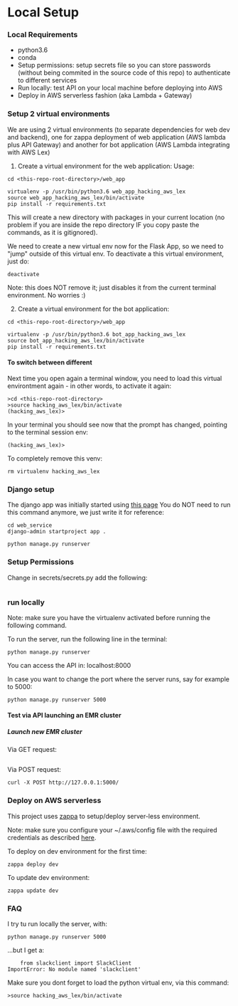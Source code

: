 # Local Setup

### Local Requirements

- python3.6
- conda
- Setup permissions: setup secrets file so you can store passwords (without being commited in the source code of this repo) to authenticate to different services
- Run locally: test API on your local machine before deploying into AWS
- Deploy in AWS serverless fashion (aka Lambda + Gateway)

### Setup 2 virtual environments

We are using 2 virtual environments (to separate dependencies for web dev and backend), one for zappa deployment of web application (AWS lambda plus API Gateway) and another for bot application (AWS Lambda integrating with AWS Lex)

1) Create a virtual environment for the web application:
Usage:

```
cd <this-repo-root-directory>/web_app

virtualenv -p /usr/bin/python3.6 web_app_hacking_aws_lex
source web_app_hacking_aws_lex/bin/activate
pip install -r requirements.txt
```

This will create a new directory with packages in your current location (no problem if you are inside the repo directory IF you copy paste the commands, as it is gitignored).

We need to create a new virtual env now for the Flask App, so we need to "jump" outside of this virtual env.
To deactivate a this virtual environment, just do:
```
deactivate
```
Note: this does NOT remove it; just disables it from the current terminal environment. No worries :)

2) Create a virtual environment for the bot application:

```
cd <this-repo-root-directory>/web_app

virtualenv -p /usr/bin/python3.6 bot_app_hacking_aws_lex
source bot_app_hacking_aws_lex/bin/activate
pip install -r requirements.txt
```

#### To switch between different


 
 
Next time you open again a terminal window, you need to load this virtual environtment again - in other words, to activate it again:
```
>cd <this-repo-root-directory>
>source hacking_aws_lex/bin/activate
(hacking_aws_lex)>
```

In your terminal you should see now that the prompt has changed, pointing to the terminal session env:
```
(hacking_aws_lex)>
```
 

To completely remove this venv:
 
```
rm virtualenv hacking_aws_lex
```



### Django setup

The django app was initially started using [this page](https://edgarroman.github.io/zappa-django-guide/walk_core/)
You do NOT need to run this command anymore, we just write it for reference:
```
cd web_service
django-admin startproject app .
```

```
python manage.py runserver
```


### Setup Permissions



Change in secrets/secrets.py add the following:

```

```

### run locally

Note: make sure you have the virtualenv activated before running the following command.

To run the server, run the following line in the terminal:
```
python manage.py runserver
```
You can access the API in: localhost:8000

In case you want to change the port where the server runs, say for example to 5000:

```
python manage.py runserver 5000
```


#### Test via API launching an EMR cluster
##### Launch new EMR cluster

Via GET request:
```
```

Via POST request:
```
curl -X POST http://127.0.0.1:5000/
```



### Deploy on AWS serverless

This project uses [zappa](https://github.com/Miserlou/zappa) to setup/deploy server-less environment. 

Note: make sure you configure your ~/.aws/config file with the required credentials as described [here](https://aws.amazon.com/blogs/security/a-new-and-standardized-way-to-manage-credentials-in-the-aws-sdks/).

To deploy on dev environment for the first time:
```
zappa deploy dev
```

To update dev environment:
```
zappa update dev
```


### FAQ

I try tu run locally the server, with: 

```
python manage.py runserver 5000
```

...but I get a:

```
    from slackclient import SlackClient
ImportError: No module named 'slackclient'
```

Make sure you dont forget to load the python virtual env, via this command:

```
>source hacking_aws_lex/bin/activate
```